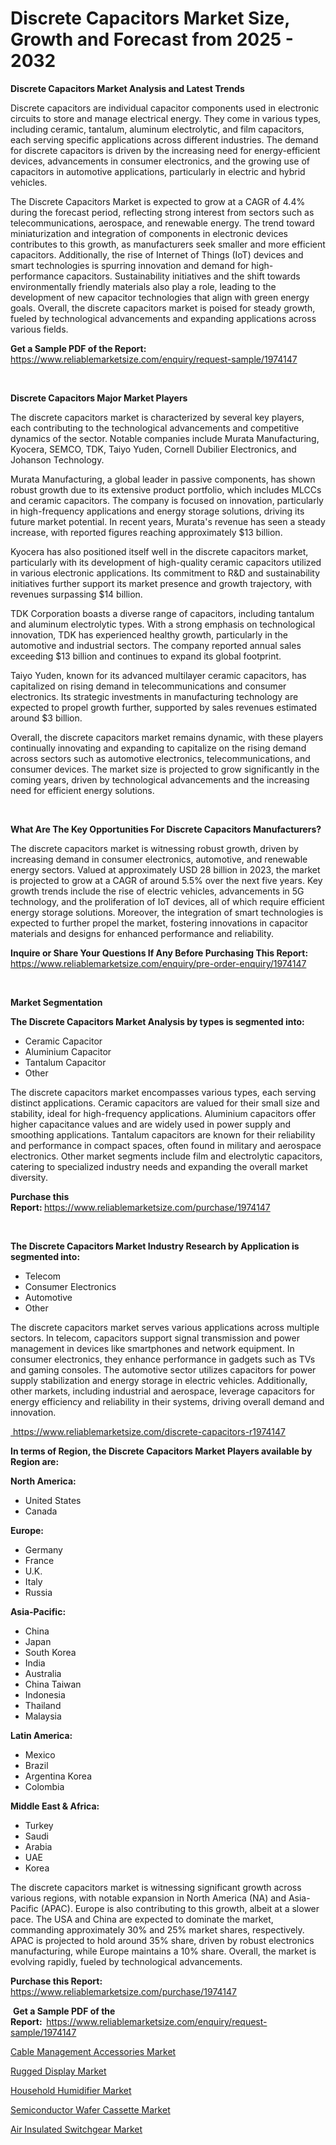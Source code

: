 <p><h1>Discrete Capacitors Market Size, Growth and Forecast from 2025 - 2032</h1></p><p><strong>Discrete Capacitors Market Analysis and Latest Trends</strong></p>
<p><p>Discrete capacitors are individual capacitor components used in electronic circuits to store and manage electrical energy. They come in various types, including ceramic, tantalum, aluminum electrolytic, and film capacitors, each serving specific applications across different industries. The demand for discrete capacitors is driven by the increasing need for energy-efficient devices, advancements in consumer electronics, and the growing use of capacitors in automotive applications, particularly in electric and hybrid vehicles.</p><p>The Discrete Capacitors Market is expected to grow at a CAGR of 4.4% during the forecast period, reflecting strong interest from sectors such as telecommunications, aerospace, and renewable energy. The trend toward miniaturization and integration of components in electronic devices contributes to this growth, as manufacturers seek smaller and more efficient capacitors. Additionally, the rise of Internet of Things (IoT) devices and smart technologies is spurring innovation and demand for high-performance capacitors. Sustainability initiatives and the shift towards environmentally friendly materials also play a role, leading to the development of new capacitor technologies that align with green energy goals. Overall, the discrete capacitors market is poised for steady growth, fueled by technological advancements and expanding applications across various fields.</p></p>
<p><strong>Get a Sample PDF of the Report:&nbsp;</strong> <a href="https://www.reliablemarketsize.com/enquiry/request-sample/1974147?utm_campaign=1131&utm_medium=2&utm_source=Github&utm_content=ia&utm_term=06042025&utm_id=discrete-capacitors">https://www.reliablemarketsize.com/enquiry/request-sample/1974147</a></p>
<p>&nbsp;</p>
<p><strong>Discrete Capacitors Major Market Players</strong></p>
<p><p>The discrete capacitors market is characterized by several key players, each contributing to the technological advancements and competitive dynamics of the sector. Notable companies include Murata Manufacturing, Kyocera, SEMCO, TDK, Taiyo Yuden, Cornell Dubilier Electronics, and Johanson Technology.</p><p>Murata Manufacturing, a global leader in passive components, has shown robust growth due to its extensive product portfolio, which includes MLCCs and ceramic capacitors. The company is focused on innovation, particularly in high-frequency applications and energy storage solutions, driving its future market potential. In recent years, Murata's revenue has seen a steady increase, with reported figures reaching approximately $13 billion.</p><p>Kyocera has also positioned itself well in the discrete capacitors market, particularly with its development of high-quality ceramic capacitors utilized in various electronic applications. Its commitment to R&D and sustainability initiatives further support its market presence and growth trajectory, with revenues surpassing $14 billion.</p><p>TDK Corporation boasts a diverse range of capacitors, including tantalum and aluminum electrolytic types. With a strong emphasis on technological innovation, TDK has experienced healthy growth, particularly in the automotive and industrial sectors. The company reported annual sales exceeding $13 billion and continues to expand its global footprint.</p><p>Taiyo Yuden, known for its advanced multilayer ceramic capacitors, has capitalized on rising demand in telecommunications and consumer electronics. Its strategic investments in manufacturing technology are expected to propel growth further, supported by sales revenues estimated around $3 billion.</p><p>Overall, the discrete capacitors market remains dynamic, with these players continually innovating and expanding to capitalize on the rising demand across sectors such as automotive electronics, telecommunications, and consumer devices. The market size is projected to grow significantly in the coming years, driven by technological advancements and the increasing need for efficient energy solutions.</p></p>
<p>&nbsp;</p>
<p><strong>What Are The Key Opportunities For Discrete Capacitors Manufacturers?</strong></p>
<p><p>The discrete capacitors market is witnessing robust growth, driven by increasing demand in consumer electronics, automotive, and renewable energy sectors. Valued at approximately USD 28 billion in 2023, the market is projected to grow at a CAGR of around 5.5% over the next five years. Key growth trends include the rise of electric vehicles, advancements in 5G technology, and the proliferation of IoT devices, all of which require efficient energy storage solutions. Moreover, the integration of smart technologies is expected to further propel the market, fostering innovations in capacitor materials and designs for enhanced performance and reliability.</p></p>
<p><strong>Inquire or Share Your Questions If Any Before Purchasing This Report:</strong> <a href="https://www.reliablemarketsize.com/enquiry/pre-order-enquiry/1974147?utm_campaign=1131&utm_medium=2&utm_source=Github&utm_content=ia&utm_term=06042025&utm_id=discrete-capacitors">https://www.reliablemarketsize.com/enquiry/pre-order-enquiry/1974147</a></p>
<p>&nbsp;</p>
<p><strong>Market Segmentation</strong></p>
<p><strong>The Discrete Capacitors Market Analysis by types is segmented into:</strong></p>
<p><ul><li>Ceramic Capacitor</li><li>Aluminium Capacitor</li><li>Tantalum Capacitor</li><li>Other</li></ul></p>
<p><p>The discrete capacitors market encompasses various types, each serving distinct applications. Ceramic capacitors are valued for their small size and stability, ideal for high-frequency applications. Aluminium capacitors offer higher capacitance values and are widely used in power supply and smoothing applications. Tantalum capacitors are known for their reliability and performance in compact spaces, often found in military and aerospace electronics. Other market segments include film and electrolytic capacitors, catering to specialized industry needs and expanding the overall market diversity.</p></p>
<p><strong>Purchase this Report:&nbsp;</strong><a href="https://www.reliablemarketsize.com/purchase/1974147?utm_campaign=1131&utm_medium=2&utm_source=Github&utm_content=ia&utm_term=06042025&utm_id=discrete-capacitors">https://www.reliablemarketsize.com/purchase/1974147</a></p>
<p>&nbsp;</p>
<p><strong>The Discrete Capacitors Market Industry Research by Application is segmented into:</strong></p>
<p><ul><li>Telecom</li><li>Consumer Electronics</li><li>Automotive</li><li>Other</li></ul></p>
<p><p>The discrete capacitors market serves various applications across multiple sectors. In telecom, capacitors support signal transmission and power management in devices like smartphones and network equipment. In consumer electronics, they enhance performance in gadgets such as TVs and gaming consoles. The automotive sector utilizes capacitors for power supply stabilization and energy storage in electric vehicles. Additionally, other markets, including industrial and aerospace, leverage capacitors for energy efficiency and reliability in their systems, driving overall demand and innovation.</p></p>
<p><a href="https://www.reliablemarketsize.com/discrete-capacitors-r1974147?utm_campaign=1131&utm_medium=2&utm_source=Github&utm_content=ia&utm_term=06042025&utm_id=discrete-capacitors">&nbsp;https://www.reliablemarketsize.com/discrete-capacitors-r1974147</a></p>
<p><strong>In terms of Region, the Discrete Capacitors Market Players available by Region are:</strong></p>
<p>
    <p> <strong> North America: </strong>
        <ul>
            <li>United States</li>
            <li>Canada</li>
        </ul>
        </p> 
    <p> <strong> Europe: </strong>
        <ul>
            <li>Germany</li>
            <li>France</li>
            <li>U.K.</li>
            <li>Italy</li>
            <li>Russia</li>
        </ul>
        </p> 
    <p> <strong> Asia-Pacific: </strong>
        <ul>
            <li>China</li>
            <li>Japan</li>
            <li>South Korea</li>
            <li>India</li>
            <li>Australia</li>
            <li>China Taiwan</li>
            <li>Indonesia</li>
            <li>Thailand</li>
            <li>Malaysia</li>
        </ul>
        </p> 
    <p> <strong> Latin America: </strong>
        <ul>
            <li>Mexico</li>
            <li>Brazil</li>
            <li>Argentina Korea</li>
            <li>Colombia</li>
        </ul>
        </p> 
    <p> <strong> Middle East & Africa: </strong>
        <ul>
            <li>Turkey</li>
            <li>Saudi</li>
            <li>Arabia</li>
            <li>UAE</li>
            <li>Korea</li>
        </ul>
    </p>
    </p>
<p><p>The discrete capacitors market is witnessing significant growth across various regions, with notable expansion in North America (NA) and Asia-Pacific (APAC). Europe is also contributing to this growth, albeit at a slower pace. The USA and China are expected to dominate the market, commanding approximately 30% and 25% market shares, respectively. APAC is projected to hold around 35% share, driven by robust electronics manufacturing, while Europe maintains a 10% share. Overall, the market is evolving rapidly, fueled by technological advancements.</p></p>
<p><strong>Purchase this Report: </strong><a href="https://www.reliablemarketsize.com/purchase/1974147?utm_campaign=1131&utm_medium=2&utm_source=Github&utm_content=ia&utm_term=06042025&utm_id=discrete-capacitors">https://www.reliablemarketsize.com/purchase/1974147</a></p>
<p>&nbsp;<strong>Get a Sample PDF of the Report:&nbsp;&nbsp;</strong><a href="https://www.reliablemarketsize.com/enquiry/request-sample/1974147?utm_campaign=1131&utm_medium=2&utm_source=Github&utm_content=ia&utm_term=06042025&utm_id=discrete-capacitors">https://www.reliablemarketsize.com/enquiry/request-sample/1974147</a></p>
<p><strong></strong></p>
<p><p><a href="https://github.com/bhatttutty2p/Market-Research-Report-List-1/blob/main/cable-management-accessories-market.md?utm_campaign=1131&utm_medium=2&utm_source=Github&utm_content=ia&utm_term=06042025&utm_id=discrete-capacitors">Cable Management Accessories Market</a></p><p><a href="https://github.com/colloerrinbp/Market-Research-Report-List-1/blob/main/rugged-display-market.md?utm_campaign=1131&utm_medium=2&utm_source=Github&utm_content=ia&utm_term=06042025&utm_id=discrete-capacitors">Rugged Display Market</a></p><p><a href="https://github.com/sphaabrose/Market-Research-Report-List-1/blob/main/household-humidifier-market.md?utm_campaign=1131&utm_medium=2&utm_source=Github&utm_content=ia&utm_term=06042025&utm_id=discrete-capacitors">Household Humidifier Market</a></p><p><a href="https://github.com/leptouwrites/Market-Research-Report-List-1/blob/main/semiconductor-wafer-cassette-market.md?utm_campaign=1131&utm_medium=2&utm_source=Github&utm_content=ia&utm_term=06042025&utm_id=discrete-capacitors">Semiconductor Wafer Cassette Market</a></p><p><a href="https://github.com/ekerswenzlb0/Market-Research-Report-List-1/blob/main/air-insulated-switchgear-market.md?utm_campaign=1131&utm_medium=2&utm_source=Github&utm_content=ia&utm_term=06042025&utm_id=discrete-capacitors">Air Insulated Switchgear Market</a></p></p>